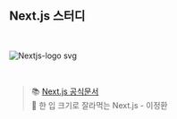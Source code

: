 ## Next.js 스터디

<br>

![Nextjs-logo svg](https://github.com/user-attachments/assets/4b9c1fc7-7613-4592-ae74-08bc7c527f5a)

<br>

> 📚 [Next.js 공식문서](https://nextjs.org/docs)  
> 🎥 한 입 크기로 잘라먹는 Next.js - 이정환
